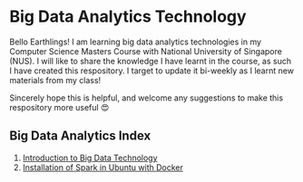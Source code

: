 # Big Data Analytics Technology 

Bello Earthlings! I am learning big data analytics technologies in my Computer Science Masters Course with National University of Singapore (NUS). 
I will like to share the knowledge I have learnt in the course, as such I have created this respository. I target to update it bi-weekly as I learnt new materials from my class! 

Sincerely hope this is helpful, and welcome any suggestions to make this respository more useful 😍

## Big Data Analytics Index

1. [Introduction to Big Data Technology](notes/introduction.md)
2. [Installation of Spark in Ubuntu with Docker](notes/introudctionToSparkAndInstallation.md)
